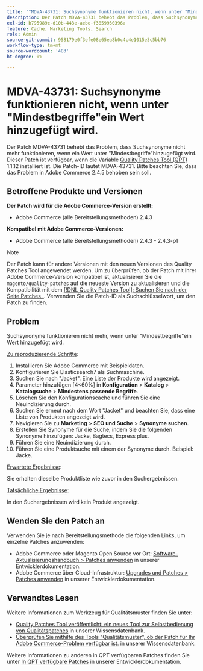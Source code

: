 ```yaml
---
title: '"MDVA-43731: Suchsynonyme funktionieren nicht, wenn unter "Mindestbegriffe für Übereinstimmung"ein Wert hinzugefügt wird."'
description: Der Patch MDVA-43731 behebt das Problem, dass Suchsynonyme nicht mehr funktionieren, wenn ein Wert unter "Mindestbegriffe"hinzugefügt wird. Dieser Patch ist verfügbar, wenn das [Quality Patches Tool (QPT)](/help/announcements/adobe-commerce-announcements/magento-quality-patches-released-new-tool-to-self-serve-quality-patches.md) 1.1.12 installiert ist. Die Patch-ID lautet MDVA-43731. Bitte beachten Sie, dass das Problem in Adobe Commerce 2.4.5 behoben sein soll.
exl-id: b795989c-d10b-443e-aebe-f3859930396a
feature: Cache, Marketing Tools, Search
role: Admin
source-git-commit: 958179e0f3efe08e65ea8b0c4c4e1015e3c5bb76
workflow-type: tm+mt
source-wordcount: '483'
ht-degree: 0%

---
```


# MDVA-43731: Suchsynonyme funktionieren nicht, wenn unter &quot;Mindestbegriffe&quot;ein Wert hinzugefügt wird.

Der Patch MDVA-43731 behebt das Problem, dass Suchsynonyme nicht mehr funktionieren, wenn ein Wert unter &quot;Mindestbegriffe&quot;hinzugefügt wird. Dieser Patch ist verfügbar, wenn die Variable [Quality Patches Tool (QPT)](/help/announcements/adobe-commerce-announcements/magento-quality-patches-released-new-tool-to-self-serve-quality-patches.md) 1.1.12 installiert ist. Die Patch-ID lautet MDVA-43731. Bitte beachten Sie, dass das Problem in Adobe Commerce 2.4.5 behoben sein soll.

## Betroffene Produkte und Versionen

**Der Patch wird für die Adobe Commerce-Version erstellt:**

* Adobe Commerce (alle Bereitstellungsmethoden) 2.4.3

**Kompatibel mit Adobe Commerce-Versionen:**

* Adobe Commerce (alle Bereitstellungsmethoden) 2.4.3 - 2.4.3-p1

>[!NOTE]
>
>Der Patch kann für andere Versionen mit den neuen Versionen des Quality Patches Tool angewendet werden. Um zu überprüfen, ob der Patch mit Ihrer Adobe Commerce-Version kompatibel ist, aktualisieren Sie die `magento/quality-patches` auf die neueste Version zu aktualisieren und die Kompatibilität mit dem [[!DNL Quality Patches Tool]: Suchen Sie nach der Seite Patches .](https://devdocs.magento.com/quality-patches/tool.html#patch-grid). Verwenden Sie die Patch-ID als Suchschlüsselwort, um den Patch zu finden.

## Problem

Suchsynonyme funktionieren nicht mehr, wenn unter &quot;Mindestbegriffe&quot;ein Wert hinzugefügt wird.

<u>Zu reproduzierende Schritte</u>:

1. Installieren Sie Adobe Commerce mit Beispieldaten.
1. Konfigurieren Sie Elasticsearch7 als Suchmaschine.
1. Suchen Sie nach &quot;Jacket&quot;. Eine Liste der Produkte wird angezeigt.
1. Parameter hinzufügen [4&lt;60%] in **Konfiguration** > **Katalog** > **Katalogsuche** > **Mindestens passende Begriffe**.
1. Löschen Sie den Konfigurationscache und führen Sie eine Neuindizierung durch.
1. Suchen Sie erneut nach dem Wort &quot;Jacket&quot; und beachten Sie, dass eine Liste von Produkten angezeigt wird.
1. Navigieren Sie zu **Marketing** > **SEO und Suche** > **Synonyme suchen**.
1. Erstellen Sie Synonyme für die Suche, indem Sie die folgenden Synonyme hinzufügen: Jacke, Bagtecs, Express plus.
1. Führen Sie eine Neuindizierung durch.
1. Führen Sie eine Produktsuche mit einem der Synonyme durch. Beispiel: Jacke.

<u>Erwartete Ergebnisse</u>:

Sie erhalten dieselbe Produktliste wie zuvor in den Suchergebnissen.

<u>Tatsächliche Ergebnisse</u>:

In den Suchergebnissen wird kein Produkt angezeigt.

## Wenden Sie den Patch an

Verwenden Sie je nach Bereitstellungsmethode die folgenden Links, um einzelne Patches anzuwenden:

* Adobe Commerce oder Magento Open Source vor Ort: [Software-Aktualisierungshandbuch > Patches anwenden](https://devdocs.magento.com/guides/v2.4/comp-mgr/patching/mqp.html) in unserer Entwicklerdokumentation.
* Adobe Commerce über Cloud-Infrastruktur: [Upgrades und Patches > Patches anwenden](https://devdocs.magento.com/cloud/project/project-patch.html) in unserer Entwicklerdokumentation.

## Verwandtes Lesen

Weitere Informationen zum Werkzeug für Qualitätsmuster finden Sie unter:

* [Quality Patches Tool veröffentlicht: ein neues Tool zur Selbstbedienung von Qualitätspatches](/help/announcements/adobe-commerce-announcements/magento-quality-patches-released-new-tool-to-self-serve-quality-patches.md) in unserer Wissensdatenbank.
* [Überprüfen Sie mithilfe des Tools &quot;Qualitätsmuster&quot;, ob der Patch für Ihr Adobe Commerce-Problem verfügbar ist.](/help/support-tools/patches-available-in-qpt-tool/check-patch-for-magento-issue-with-magento-quality-patches.md) in unserer Wissensdatenbank.

Weitere Informationen zu anderen in QPT verfügbaren Patches finden Sie unter [In QPT verfügbare Patches](https://devdocs.magento.com/quality-patches/tool.html#patch-grid) in unserer Entwicklerdokumentation.
